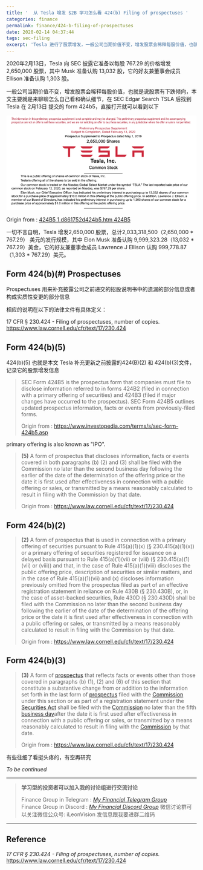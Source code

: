 ```yaml
---
title: '  从 Tesla 增发 $2B 学习怎么看 424(b) Filing of prospectuses '
categories: finance
permalink: finance/424-b-filing-of-prospectuses
date: 2020-02-14 04:37:44
tags: sec-filing
excerpt: 'Tesla 进行了股票增发，一般公司当期价值不变，增发股票会稀释每股价值，也就是说股票有下跌倾向，本文主要就是来聊聊怎么自己看和确认细节 '
---
```




2020年2月13日，Tesla 向 SEC 披露它准备以每股 767.29 的价格增发 2,650,000 股票，其中 Musk 准备认购  13,032 股，它的好友兼董事会成员 Ellison 准备认购 1,303 股。

一般公司当期价值不变，增发股票会稀释每股价值，也就是说股票有下跌倾向，本文主要就是来聊聊怎么自己看和确认细节，在 SEC Edgar Search TSLA 后找到 Tesla 在 2月13日 提交的 form 424b5，直接打开就可以看到以下

![image-20200214050015793](424-b-filing-of-prospectuses/image-20200214050015793.png)

Origin from : [424B5 1 d861752d424b5.htm 424B5
](https://www.sec.gov/Archives/edgar/data/1318605/000119312520034289/d861752d424b5.htm#supptoc861752_5)

一切不言自明，Tesla 增发2,650,000 股票，总计2,033,318,500（2,650,000 * 767.29） 美元的发行规模，其中 Elon Musk 准备认购  9,999,323.28（13,032 * 767.29）美金，它的好友兼董事会成员 Lawrence J Ellison 认购 999,778.87（1,303 * 767.29）美元。



## Form 424(b)(#)  Prospectuses

Prospectuses 用来补充披露公司之前递交的招股说明书中的遗漏的部分信息或者构成实质性变更的部分信息

相应的说明在以下的法律文件有具体定义：

17 CFR § 230.424 - Filing of prospectuses, number of copies. 
https://www.law.cornell.edu/cfr/text/17/230.424



## Form 424(b)(5)

424(b)(5) 也就是本文 Tesla 补充更新之前披露的424(B)(2) 和 424(b)(3)文件，记录它的股票增发信息

>SEC Form 424B5 is the prospectus form that companies must file to disclose information 
>referred to in forms 424B2 (filed in connection with a primary offering of securities) and 
>424B3 (filed if major changes have occurred to the prospectus). SEC Form 424B5 
>outlines updated prospectus information, facts or events from previously-filed forms.
>
>Origin from : https://www.investopedia.com/terms/s/sec-form-424b5.asp

primary offering is also known as "IPO".

> **(5)** A form of prospectus that discloses information, facts or events covered in both paragraphs (b) (2) and (3) shall be filed with the Commission no later than the second business day following the earlier of the date of the determination of the offering price or the date it is first used after effectiveness in connection with a public offering or sales, or transmitted by a means reasonably calculated to result in filing with the Commission by that date.
>
> Origin from : https://www.law.cornell.edu/cfr/text/17/230.424



## Form 424(b)(2)

>**(2)** A form of prospectus that is used in connection with a primary offering of securities pursuant to Rule 415(a)(1)(x) (§ 230.415(a)(1)(x)) or a primary offering of securities registered for issuance on a delayed basis pursuant to Rule 415(a)(1)(vii) or (viii) (§ 230.415(a)(1)(vii) or (viii)) and that, in the case of Rule 415(a)(1)(viii) discloses the public offering price, description of securities or similar matters, and in the case of Rule 415(a)(1)(vii) and (x) discloses information previously omitted from the prospectus filed as part of an effective registration statement in reliance on Rule 430B (§ 230.430B), or, in the case of asset-backed securities, Rule 430D (§ 230.430D) shall be filed with the Commission no later than the second business day following the earlier of the date of the determination of the offering price or the date it is first used after effectiveness in connection with a public offering or sales, or transmitted by a means reasonably calculated to result in filing with the Commission by that date.
>
>Origin from : https://www.law.cornell.edu/cfr/text/17/230.424



## Form 424(b)(3)

> **(3)** A form of [prospectus](https://www.law.cornell.edu/cfr/text/17/230.424) that reflects facts or events other than those covered in paragraphs (b) (1), (2) and (6) of this section that constitute a substantive change from or addition to the information set forth in the last form of [prospectus](https://www.law.cornell.edu/cfr/text/17/230.424) filed with the [Commission](https://www.law.cornell.edu/cfr/text/17/230.424) under this section or as part of a registration statement under the [Securities Act](https://www.law.cornell.edu/cfr/text/17/230.424) shall be filed with the [Commission](https://www.law.cornell.edu/cfr/text/17/230.424) no later than the fifth [business day](https://www.law.cornell.edu/cfr/text/17/230.424)after the date it is first used after effectiveness in connection with a public offering or sales, or transmitted by a means reasonably calculated to result in filing with the [Commission](https://www.law.cornell.edu/cfr/text/17/230.424) by that date.
>
> Origin from : https://www.law.cornell.edu/cfr/text/17/230.424

有些往细了看挺头疼的，有空再研究 

_To be continued_



------

> **学习型的投资者可以加入我的讨论组进行交流讨论**     
>
> Finance Group in Telegram : [_My Financial Telegram Group_](https://t.me/joinchat/JAgU_xVgurGtCieh5GQ56g)   
> Finance Group in Discord : [_My Financial Discord Group_](https://discord.gg/NgWdjb)
> 微信讨论群可以关注微信公众号:  iLeonVision 发信息跟我要进群二维码

------



## Reference 

_17 CFR § 230.424 - Filing of prospectuses, number of copies._
https://www.law.cornell.edu/cfr/text/17/230.424